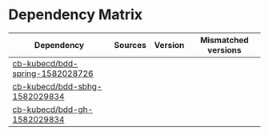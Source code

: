 # Dependency Matrix

Dependency | Sources | Version | Mismatched versions
---------- | ------- | ------- | -------------------
[cb-kubecd/bdd-spring-1582028726](https://github.com/cb-kubecd/bdd-spring-1582028726.git) |  | []() | 
[cb-kubecd/bdd-sbhg-1582029834](https://github.com/cb-kubecd/bdd-sbhg-1582029834.git) |  | []() | 
[cb-kubecd/bdd-gh-1582029834](https://github.com/cb-kubecd/bdd-gh-1582029834.git) |  | []() | 
